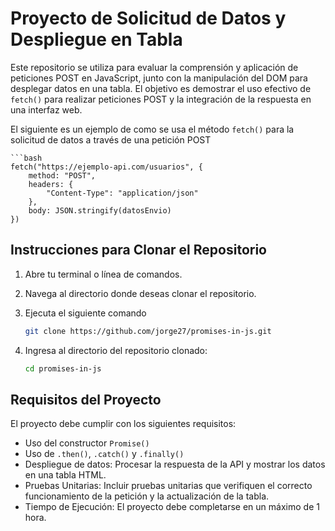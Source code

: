 # Proyecto de Solicitud de Datos y Despliegue en Tabla

Este repositorio se utiliza para evaluar la comprensión y aplicación de peticiones POST en JavaScript, junto con la manipulación del DOM para desplegar datos en una tabla. El objetivo es demostrar el uso efectivo de ``fetch()`` para realizar peticiones POST y la integración de la respuesta en una interfaz web.

El siguiente es un ejemplo de como se usa el método ``fetch()`` para la solicitud de datos a través de una petición POST

    ```bash
    fetch("https://ejemplo-api.com/usuarios", {
        method: "POST",
        headers: {
            "Content-Type": "application/json"
        },
        body: JSON.stringify(datosEnvio)
    })


## Instrucciones para Clonar el Repositorio

1. Abre tu terminal o línea de comandos.
2. Navega al directorio donde deseas clonar el repositorio.
3. Ejecuta el siguiente comando 

   ```bash
   git clone https://github.com/jorge27/promises-in-js.git

4. Ingresa al directorio del repositorio clonado:
    ````bash
    cd promises-in-js
    
## Requisitos del Proyecto
El proyecto debe cumplir con los siguientes requisitos:
- Uso del constructor ``Promise()``
- Uso de ``.then()``, ``.catch()`` y ``.finally()``
- Despliegue de datos: Procesar la respuesta de la API y mostrar los datos en una tabla HTML.
- Pruebas Unitarias: Incluir pruebas unitarias que verifiquen el correcto funcionamiento de la petición y la actualización de la tabla.
- Tiempo de Ejecución: El proyecto debe completarse en un máximo de 1 hora.





